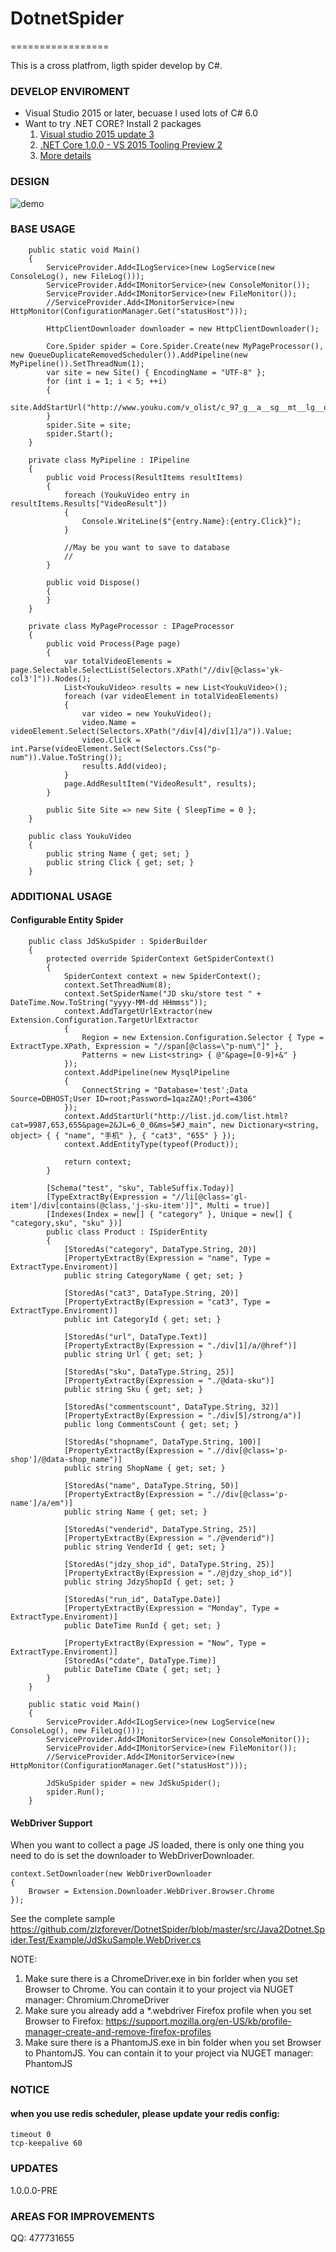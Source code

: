 # DotnetSpider
=================

This is a cross platfrom, ligth spider develop by C#.

### DEVELOP ENVIROMENT
- Visual Studio 2015 or later, becuase I used lots of C# 6.0
- Want to try .NET CORE? Install 2 packages
	1. [Visual studio 2015 update 3](https://go.microsoft.com/fwlink/?LinkId=691129)	
	2. [.NET Core 1.0.0 - VS 2015 Tooling Preview 2](https://go.microsoft.com/fwlink/?LinkId=817245)
	3. [More details](https://www.microsoft.com/net/core#windows)

### DESIGN
 
![demo](http://images2015.cnblogs.com/blog/40347/201605/40347-20160511101118155-1794710718.jpg)

### BASE USAGE

		public static void Main()
		{
			ServiceProvider.Add<ILogService>(new LogService(new ConsoleLog(), new FileLog()));
			ServiceProvider.Add<IMonitorService>(new ConsoleMonitor());
			ServiceProvider.Add<IMonitorService>(new FileMonitor());
			//ServiceProvider.Add<IMonitorService>(new HttpMonitor(ConfigurationManager.Get("statusHost")));
			
			HttpClientDownloader downloader = new HttpClientDownloader();

			Core.Spider spider = Core.Spider.Create(new MyPageProcessor(), new QueueDuplicateRemovedScheduler()).AddPipeline(new MyPipeline()).SetThreadNum(1);
			var site = new Site() { EncodingName = "UTF-8" };
			for (int i = 1; i < 5; ++i)
			{
				site.AddStartUrl("http://www.youku.com/v_olist/c_97_g__a__sg__mt__lg__q__s_1_r_0_u_0_pt_0_av_0_ag_0_sg__pr__h__d_1_p_1.html");
			}
			spider.Site = site;
			spider.Start();
		}

		private class MyPipeline : IPipeline
		{
			public void Process(ResultItems resultItems)
			{
				foreach (YoukuVideo entry in resultItems.Results["VideoResult"])
				{
					Console.WriteLine($"{entry.Name}:{entry.Click}");
				}

				//May be you want to save to database
				// 
			}

			public void Dispose()
			{
			}
		}

		private class MyPageProcessor : IPageProcessor
		{
			public void Process(Page page)
			{
				var totalVideoElements = page.Selectable.SelectList(Selectors.XPath("//div[@class='yk-col3']")).Nodes();
				List<YoukuVideo> results = new List<YoukuVideo>();
				foreach (var videoElement in totalVideoElements)
				{
					var video = new YoukuVideo();
					video.Name = videoElement.Select(Selectors.XPath("/div[4]/div[1]/a")).Value;
					video.Click = int.Parse(videoElement.Select(Selectors.Css("p-num")).Value.ToString());
					results.Add(video);
				}
				page.AddResultItem("VideoResult", results);
			}

			public Site Site => new Site { SleepTime = 0 };
		}

		public class YoukuVideo
		{
			public string Name { get; set; }
			public string Click { get; set; }
		}
	
### ADDITIONAL USAGE

#### Configurable Entity Spider

		public class JdSkuSpider : SpiderBuilder
		{
			protected override SpiderContext GetSpiderContext()
			{
				SpiderContext context = new SpiderContext();
				context.SetThreadNum(8);
				context.SetSpiderName("JD sku/store test " + DateTime.Now.ToString("yyyy-MM-dd HHmmss"));
				context.AddTargetUrlExtractor(new Extension.Configuration.TargetUrlExtractor
				{
					Region = new Extension.Configuration.Selector { Type = ExtractType.XPath, Expression = "//span[@class=\"p-num\"]" },
					Patterns = new List<string> { @"&page=[0-9]+&" }
				});
				context.AddPipeline(new MysqlPipeline
				{
					ConnectString = "Database='test';Data Source=DBHOST;User ID=root;Password=1qazZAQ!;Port=4306"
				});
				context.AddStartUrl("http://list.jd.com/list.html?cat=9987,653,655&page=2&JL=6_0_0&ms=5#J_main", new Dictionary<string, object> { { "name", "手机" }, { "cat3", "655" } });
				context.AddEntityType(typeof(Product));
			
				return context;
			}

			[Schema("test", "sku", TableSuffix.Today)]
			[TypeExtractBy(Expression = "//li[@class='gl-item']/div[contains(@class,'j-sku-item')]", Multi = true)]
			[Indexes(Index = new[] { "category" }, Unique = new[] { "category,sku", "sku" })]
			public class Product : ISpiderEntity
			{
				[StoredAs("category", DataType.String, 20)]
				[PropertyExtractBy(Expression = "name", Type = ExtractType.Enviroment)]
				public string CategoryName { get; set; }

				[StoredAs("cat3", DataType.String, 20)]
				[PropertyExtractBy(Expression = "cat3", Type = ExtractType.Enviroment)]
				public int CategoryId { get; set; }

				[StoredAs("url", DataType.Text)]
				[PropertyExtractBy(Expression = "./div[1]/a/@href")]
				public string Url { get; set; }

				[StoredAs("sku", DataType.String, 25)]
				[PropertyExtractBy(Expression = "./@data-sku")]
				public string Sku { get; set; }

				[StoredAs("commentscount", DataType.String, 32)]
				[PropertyExtractBy(Expression = "./div[5]/strong/a")]
				public long CommentsCount { get; set; }

				[StoredAs("shopname", DataType.String, 100)]
				[PropertyExtractBy(Expression = ".//div[@class='p-shop']/@data-shop_name")]
				public string ShopName { get; set; }

				[StoredAs("name", DataType.String, 50)]
				[PropertyExtractBy(Expression = ".//div[@class='p-name']/a/em")]
				public string Name { get; set; }

				[StoredAs("venderid", DataType.String, 25)]
				[PropertyExtractBy(Expression = "./@venderid")]
				public string VenderId { get; set; }

				[StoredAs("jdzy_shop_id", DataType.String, 25)]
				[PropertyExtractBy(Expression = "./@jdzy_shop_id")]
				public string JdzyShopId { get; set; }

				[StoredAs("run_id", DataType.Date)]
				[PropertyExtractBy(Expression = "Monday", Type = ExtractType.Enviroment)]
				public DateTime RunId { get; set; }

				[PropertyExtractBy(Expression = "Now", Type = ExtractType.Enviroment)]
				[StoredAs("cdate", DataType.Time)]
				public DateTime CDate { get; set; }
			}
		}

		public static void Main()
		{
			ServiceProvider.Add<ILogService>(new LogService(new ConsoleLog(), new FileLog()));
			ServiceProvider.Add<IMonitorService>(new ConsoleMonitor());
			ServiceProvider.Add<IMonitorService>(new FileMonitor());
			//ServiceProvider.Add<IMonitorService>(new HttpMonitor(ConfigurationManager.Get("statusHost")));
		
			JdSkuSpider spider = new JdSkuSpider();
			spider.Run();
		}

#### WebDriver Support

When you want to collect a page JS loaded, there is only one thing you need to do is set the downloader to WebDriverDownloader.	

	context.SetDownloader(new WebDriverDownloader
	{
		Browser = Extension.Downloader.WebDriver.Browser.Chrome
	});

See the complete sample https://github.com/zlzforever/DotnetSpider/blob/master/src/Java2Dotnet.Spider.Test/Example/JdSkuSample.WebDriver.cs

NOTE:

1. Make sure there is a  ChromeDriver.exe in bin forlder when you set Browser to Chrome. You can contain it to your project via NUGET manager: Chromium.ChromeDriver
2. Make sure you already add a *.webdriver Firefox profile when you set Browser to Firefox: https://support.mozilla.org/en-US/kb/profile-manager-create-and-remove-firefox-profiles
3. Make sure there is a PhantomJS.exe in bin folder when you set Browser to PhantomJS. You can contain it to your project via NUGET manager: PhantomJS

### NOTICE

#### when you use redis scheduler, please update your redis config: 
	timeout 0 
	tcp-keepalive 60


### UPDATES

1.0.0.0-PRE

### AREAS FOR IMPROVEMENTS

QQ: 477731655
